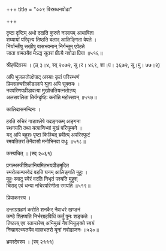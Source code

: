+++
title = "००९ विस्रब्धनवोढा"

+++


दृष्टा दृष्टिम् अधो ददाति कुरुते नालापम् आभाषिता  
शय्यायां परिवृत्य तिष्ठति बलाद् आलिङ्गिता वेपते ।  
निर्यान्तीषु सखीषु वासभवनान् निर्गन्तुम् एवेहते  
जाता वामतयैव मेऽद्य सुतरां प्रीत्यै नवोढा प्रिया ॥५१६॥  


श्रीहर्षदेवस्य । (न्न् ३।४, स्व् २०७२, सु।र। ४६९, शा।प। ३६७२, सू।मु। ७७।२)  


अपि भुजलतोत्क्षेपाद् अस्याः कृतं परिरम्भणं   
प्रियसहचरीक्रीडालापे श्रुता अपि सूक्तयः ।  
नवपरिणयव्रीडावत्या मुखोन्नतियत्नतोऽप्य्  
अलसवलिता तिर्यग्दृष्टिः करोति महोत्सवम् ॥५१७॥  


कालिदासनन्दिनः ।  


हरति रुचिरं गाडाश्लेषे यदङ्गकम् अङ्गना  
स्थगयति तथा यत्पाणिभ्यां मुखं परिचुम्बने ।  
यद् अपि बहुशः पृष्टा किञ्चिद् ब्रवीत्य् अपरिस्फुटं  
रमयतितरां तेनैवासौ मनोभिनवा वधूः ॥५१८॥  


कस्यचित् । (स्व् २०६१)  


प्रगल्भस्त्रीशिक्षानियमितभयव्रीडमुदित  
स्मरोत्कम्पस्वेदं वहति घनम् आलिङ्गति मुहुः ।  
मुहुः स्वादु स्वैरं वदति निभृतं पश्यति मुहुश्  
चिराद् एवं धन्या नचिरपरिणीता रमयति ॥५१९॥  


प्रियाकरस्य ।  


दन्ताग्रग्रहणं करोति शनकैर् नैवाधरे खण्डनं  
कण्ठे श्लिष्यति निर्भरग्रहविधिं कर्तुं पुनः शङ्कते ।  
तिष्ठत्य् एव रतान्तरेष्व् अभिमुखं नैवाभियुङ्क्ते स्वयं  
निष्प्रागल्भ्यतयैव वल्लभतरो यूनां नवोढाजनः ॥५२०॥  


भ्रमरदेवस्य । (स्व् २१११)  
